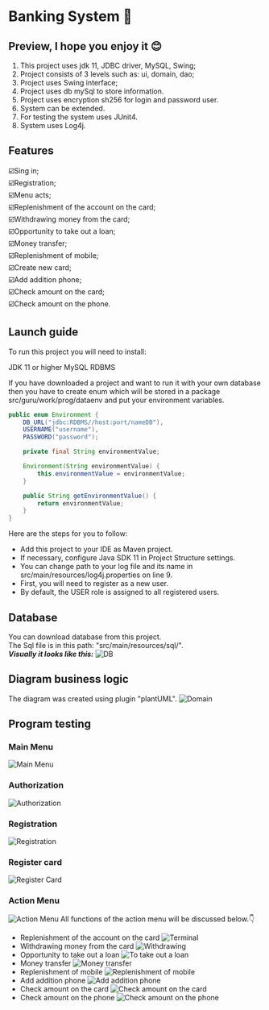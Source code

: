 # Banking System 🏦

## Preview, I hope you enjoy it 😊
1. This project uses jdk 11, JDBC driver, MySQL, Swing;
2. Project consists of 3 levels such as: ui, domain, dao;
3. Project uses Swing interface;
4. Project uses db mySql to store information.
5. Project uses encryption sh256 for login and password user.
6. System can be extended.
7. For testing the system uses JUnit4.
8. System uses Log4j.

## Features
☑️Sing in;
<br>☑️Registration;
<br>☑️Menu acts;
<br>☑️Replenishment of the account on the card;
<br>☑️Withdrawing money from the card;
<br>☑️Opportunity to take out a loan;
<br>☑️Money transfer;
<br>☑️Replenishment of mobile;
<br>☑️Create new card;
<br>☑️Add addition phone;
<br>☑️Check amount on the card;
<br>☑️Check amount on the phone.

## Launch guide
To run this project you will need to install:

JDK 11 or higher
MySQL RDBMS

If you have downloaded a project and want to run it with your own database then you have to create enum which will be stored in a package src/guru/work/prog/dataenv and put your environment variables.
```java
public enum Environment {
    DB_URL("jdbc:RDBMS//host:port/nameDB"),
    USERNAME("username"),
    PASSWORD("password");

    private final String environmentValue;

    Environment(String environmentValue) {
        this.environmentValue = environmentValue;
    }

    public String getEnvironmentValue() {
        return environmentValue;
    }
}
```

Here are the steps for you to follow:

- Add this project to your IDE as Maven project.
- If necessary, configure Java SDK 11 in Project Structure settings.
- You can change path to your log file and  its name in src/main/resources/log4j.properties on line 9.
- First, you will need to register as a new user.
- By default, the USER role is assigned to all registered users.

## Database
You can download database from this project. 
<br>The Sql file is in this path: "src/main/resources/sql/".
<br><i><b>Visually it looks like this:</b></i>
![DB](src/main/resources/img_for_readme/database.png)

## Diagram business logic
The diagram was created using plugin "plantUML".
![Domain](src/main/resources/img_for_readme/domain.png)

## Program testing
### Main Menu
![Main Menu](src/main/resources/img_for_readme/main_menu.png)
### Authorization
![Authorization](src/main/resources/img_for_readme/auth.png)
### Registration
![Registration](src/main/resources/img_for_readme/registration.png)
### Register card
![Register Card](src/main/resources/img_for_readme/register_card.png)
### Action Menu
![Action Menu](src/main/resources/img_for_readme/action_menu.png)
All functions of the action menu will be discussed below.👇
- Replenishment of the account on the card
![Terminal](src/main/resources/img_for_readme/terminal.png)
- Withdrawing money from the card
![Withdrawing](src/main/resources/img_for_readme/withdrawing.png)
- Opportunity to take out a loan
![To take out a loan](src/main/resources/img_for_readme/loan.png)
- Money transfer
![Money transfer](src/main/resources/img_for_readme/transfer.png)
- Replenishment of mobile
![Replenishment of mobile](src/main/resources/img_for_readme/replenishment_phone.png)
- Add addition phone
![Add addition phone](src/main/resources/img_for_readme/addition_phone.png)
- Check amount on the card
![Check amount on the card](src/main/resources/img_for_readme/amount_card.png)
- Check amount on the phone
![Check amount on the phone](src/main/resources/img_for_readme/amount_phone.png)

